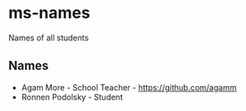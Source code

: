# ms-names
Names of all students


## Names
- Agam More - School Teacher - https://github.com/agamm
- Ronnen Podolsky - Student
